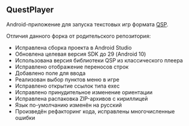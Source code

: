 ## QuestPlayer

Android-приложение для запуска текстовых игр формата [QSP](https://github.com/seedhartha/qsp).

Отличия данного форка от родительского репозитория:
* Исправлена сборка проекта в Android Studio
* Обновлена целевая версия SDK до 29 (Android 10)
* Использована версия библиотеки QSP из классического плеера
* Исправлено отображение переносов строк
* Добавлено поле для ввода
* Реализован выбор пунктов меню в игре
* Исправлено открытие ссылок типа exec
* Исправлено принудительное изменение ориентации
* Исправлена распаковка ZIP-архивов с кириллицей
* Язык по-умолчанию изменён на русский
* Произведён рефакторинг кода, исправлены многочисленные ошибки
